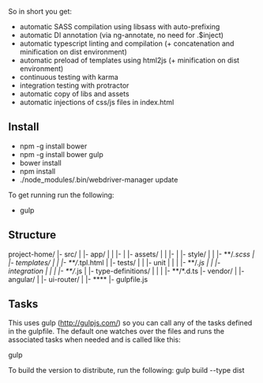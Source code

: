 So in short you get:

- automatic SASS compilation using libsass  with auto-prefixing
- automatic DI annotation (via ng-annotate, no need for .$inject)
- automatic typescript linting and compilation (+ concatenation and minification on dist environment)
- automatic preload of templates using html2js (+ minification on dist environment)
- continuous testing with karma
- integration testing with protractor
- automatic copy of libs and assets
- automatic injections of css/js files in index.html


## Install

- npm -g install bower
- npm -g install bower gulp
- bower install
- npm install
- ./node_modules/.bin/webdriver-manager update


To get running run the following:

- gulp




## Structure

project-home/
  |- src/
  |  |- app/
  |  |  |- <app logic>
  |  |- assets/
  |  |  |- <static files>
  |  |- style/
  |  |  |- **/*.scss
  |  |- templates/
  |  |  |- **/*.tpl.html
  |  |- tests/
  |  |  |- unit
  |  |  |  |- **/*.js
  |  |  |- integration
  |  |  |  |- **/*.js
  |  |- type-definitions/
  |  |  |  |- **/*.d.ts
  |- vendor/
  |  |- angular/
  |  |- ui-router/
  |  |- ****
  |- gulpfile.js


## Tasks
This uses gulp (http://gulpjs.com/) so you can call any of the tasks defined in the gulpfile.
The default one watches over the files and runs the associated tasks when needed and is called like this:

gulp

To build the version to distribute, run the following:
gulp build --type dist
